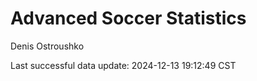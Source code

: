 # Advanced Soccer Statistics
Denis Ostroushko

<!-- gfm -->

Last successful data update: 2024-12-13 19:12:49 CST
